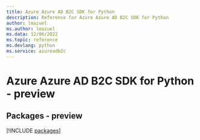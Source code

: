 ```yaml
---
title: Azure Azure AD B2C SDK for Python
description: Reference for Azure Azure AD B2C SDK for Python
author: lmazuel
ms.author: lmazuel
ms.data: 12/06/2022
ms.topic: reference
ms.devlang: python
ms.service: azureadb2c
---
```

# Azure Azure AD B2C SDK for Python - preview
## Packages - preview
[!INCLUDE [packages](azure-ad-b2c-index.md)]
